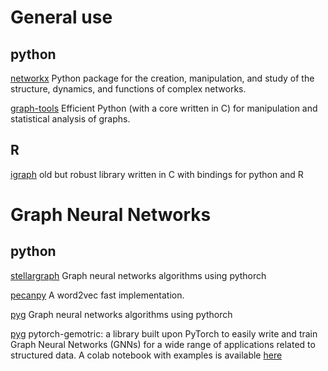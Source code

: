 # General use
## python

[networkx](https://networkx.org/) Python package for the creation, manipulation, and study of the structure, dynamics, and functions of complex networks.

[graph-tools](https://graph-tool.skewed.de/)  Efficient Python (with a core written in C) for manipulation and statistical analysis of graphs. 

## R
[igraph](https://igraph.org) old but robust library written in C with bindings for python and R

# Graph Neural Networks
## python
[stellargraph](https://stellargraph.readthedocs.io/en/stable/) Graph neural networks algorithms using pythorch

[pecanpy](https://github.com/krishnanlab/PecanPy) A word2vec fast implementation.

[pyg](https://www.pyg.org/) Graph neural networks algorithms using pythorch

[pyg](https://pytorch-geometric.readthedocs.io/en/latest/)  pytorch-gemotric: a library built upon PyTorch to easily write and train Graph Neural Networks (GNNs) for a wide range of applications related to structured data. A colab notebook with examples is available [here](https://colab.research.google.com/drive/14GPEIR7uRz50K9E_p9OUwjSOig0ZOB_E?usp=sharing)


